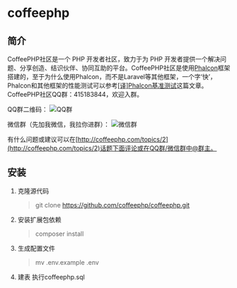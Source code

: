 # coffeephp

## 简介
CoffeePHP社区是一个 PHP 开发者社区，致力于为 PHP 开发者提供一个解决问题、分享创造、结识伙伴、协同互助的平台。CoffeePHP社区是使用[Phalcon](https://phalconphp.com)框架搭建的，至于为什么使用Phalcon，而不是Laravel等其他框架，一个字‘快’，Phalcon和其他框架的性能测试可以参考[[译]Phalcon基准测试](http://coffeephp.com/articles/2)这篇文章。
CoffeePHP社区QQ群：415183844，欢迎入群。

QQ群二维码：
![QQ群](http://ot0pxr5cd.bkt.clouddn.com/WechatIMG54.jpeg?imageView2/0/w/300)

微信群（先加我微信，我拉你进群）：
![微信群](http://ot0pxr5cd.bkt.clouddn.com/WechatIMG3.jpeg?imageView2/0/w/300)

有什么问题或建议可以在[http://coffeephp.com/topics/2](http://coffeephp.com/topics/2)话题下面评论或在QQ群/微信群中@群主。

## 安装
1. 克隆源代码
    > git clone https://github.com/coffeephp/coffeephp.git

2. 安装扩展包依赖
    > composer install

3. 生成配置文件
    > mv .env.example .env

4. 建表
执行coffeephp.sql
